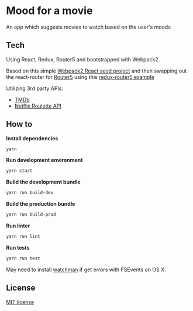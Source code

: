 # Mood for a movie

An app which suggests movies to watch based on the user's moods

## Tech

Using React, Redux, Router5 and bootstrapped with Webpack2.

Based on this simple [Webpack2 React seed project](https://github.com/tpina/react-webpack2-seed) and then swapping out the react-router for [Router5](https://github.com/router5/redux-router5) using this [redux-router5 example](https://github.com/router5/examples/tree/master/apps/react-redux)

Utilizing 3rd party APIs:
* [TMDb](https://www.themoviedb.org)
* [Netflix Roulette API](https://netflixroulette.net/api/)

## How to

**Install dependencies**
```bash
yarn
```
**Run development environment**
```bash
yarn start
```
**Build the development bundle**
```bash
yarn run build-dev
```
**Build the production bundle**
```bash
yarn run build-prod
```
**Run linter**
```bash
yarn run lint
```
**Run tests**
```bash
yarn run test
```

May need to install [watchman](https://facebook.github.io/watchman/docs/install.html) if get errors with FSEvents on OS X.

## License
[MIT license](http://opensource.org/licenses/mit-license.php)
